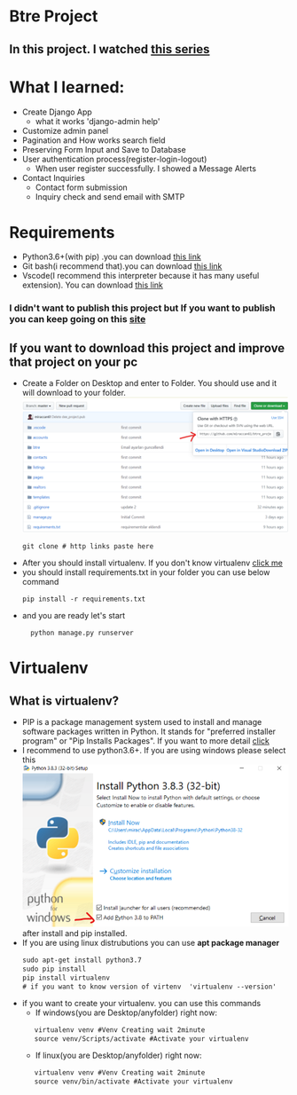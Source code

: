 # Btre Project 

## In this project. I watched [this series](https://subscription.packtpub.com/video/application_development/9781838641283/100456/100466/welcome-to-the-course)

# What I learned:
- Create Django App
    -  what it works 'django-admin help' 
- Customize admin panel
- Pagination and How works search field 
- Preserving Form Input and Save to Database
- User authentication process(register-login-logout)
  - When user register successfully. I showed a Message Alerts
- Contact Inquiries
  - Contact form submission
  - Inquiry check and send email with SMTP 

# Requirements
  - Python3.6+(with pip) .you can download [this link](https://www.python.org/)
  - Git bash(i recommend that).you can download [this link](https://git-scm.com/downloads)
  - Vscode(I recommend this interpreter because it has many useful extension). You can download [this link](https://code.visualstudio.com/)
  

###  I didn't want to publish this project but If you want to publish you can keep going on this [site](https://gist.github.com/bradtraversy/cfa565b879ff1458dba08f423cb01d71)

## If you want to download this project and improve that project on your pc  
- Create a Folder on Desktop and enter to Folder. You should use  and it will download to your folder.![](gitpull.png)
    ``` 
    git clone # http links paste here
    ```
-  After you should install virtualenv. If you don't know virtualenv [click me](#virtualenv)
-  you should install requirements.txt in your folder you can use below command 
    ```
    pip install -r requirements.txt
    ```
- and you are ready let's start
  ```
    python manage.py runserver
  ```

# Virtualenv
## What is virtualenv?
- PIP is a package management system used to install and manage software packages written in Python. It stands for "preferred installer program" or "Pip Installs Packages". If you want to more detail [click](https://phoenixnap.com/kb/install-pip-windows)
- I recommend to use python3.6+. If you are using windows please select this ![button](python.png) after install and pip installed.
- If you are using linux distrubutions you can use __apt package manager__ 
    ``` command
    sudo apt-get install python3.7  
    sudo pip install
    pip install virtualenv
    # if you want to know version of virtenv  'virtualenv --version'
    ```
- if you want to create your virtualenv. you can use this commands
    - If windows(you are Desktop/anyfolder) right now:
     ``` command
        virtualenv venv #Venv Creating wait 2minute
        source venv/Scripts/activate #Activate your virtualenv
    ```
    - If linux(you are Desktop/anyfolder) right now:
     ``` command
        virtualenv venv #Venv Creating wait 2minute
        source venv/bin/activate #Activate your virtualenv
     ```
  
